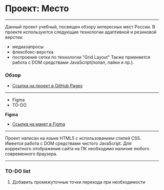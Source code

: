 # Проект: Место

---

Данный проект учебный, посвящен обзору интересных мест России. В проекте используются следующие технологии адаптивной и резиновой верстки:

- медиазапросы
- флексбокс-верстка
- построение сетки по технологии "Grid Layout"
  Также прменяется работа с DOM средствами JavaScript(попап, лайки и пр.).

### Обзор

- [Ссылка на проект в GitHub Pages](https://krinitsynadarya.github.io/react-mesto-auth)

---

- Figma
- TO-DO

**Figma**

- [Ссылка на макет в Figma](https://www.figma.com/file/2cn9N9jSkmxD84oJik7xL7/JavaScript.-Sprint-4?node-id=0%3A1)

---

Проект написан на языке HTML5 с использованием стилей CSS. Имеется работа с DOM средствами чистого JavaScript. Для корректного отображения сайта на ПК необходимо наличие любого современного браузера.

---

### TO-DO list

1. Добавить промежуточные точки перехода при необходимости
